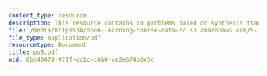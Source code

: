 ```yaml
---
content_type: resource
description: This resource contains 10 problems based on synthesis transformation.
file: /media/https%3A/open-learning-course-data-rc.s3.amazonaws.com/5-12-organic-chemistry-i-spring-2005/0bc40479971fcc1cc6b0ce2e674b0e5c_ps8.pdf
file_type: application/pdf
resourcetype: Document
title: ps8.pdf
uid: 0bc40479-971f-cc1c-c6b0-ce2e674b0e5c
---
```

